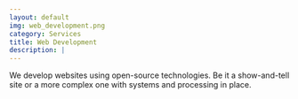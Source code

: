 ```yaml
---
layout: default
img: web_development.png
category: Services
title: Web Development
description: |
---
```

  We develop websites using open-source technologies. Be it a show-and-tell site or a more complex one with systems and processing in place.